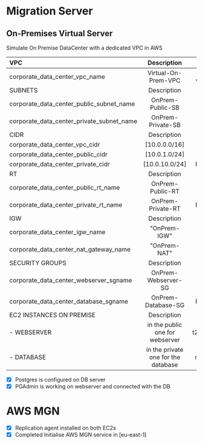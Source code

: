 # Migration Server

## On-Premises Virtual Server
Simulate On Premise DataCenter with a dedicated VPC in AWS

| VPC | Description | Type |
| :--- | :---: | :---: |
| corporate_data_center_vpc_name | Virtual-On-Prem-VPC | [eu-west-1] |
| SUBNETS | Description | Type |
| corporate_data_center_public_subnet_name | OnPrem-Public-SB | Public |
| corporate_data_center_private_subnet_name | OnPrem-Private-SB | Private |
| CIDR | Description | Type |
| corporate_data_center_vpc_cidr | [10.0.0.0/16] | VPC |
| corporate_data_center_public_cidr | [10.0.1.0/24] | PUBLIC |
| corporate_data_center_private_cidr | [10.0.10.0/24] | PRIVATE |
| RT | Description | Type |
| corporate_data_center_public_rt_name | OnPrem-Public-RT | PUBLIC |
| corporate_data_center_private_rt_name | OnPrem-Private-RT | PRIVATE |
| IGW | Description | Type |
| corporate_data_center_igw_name | "OnPrem-IGW" | IGW |
| corporate_data_center_nat_gateway_name | "OnPrem-NAT" | NAT |
| SECURITY GROUPS | Description | Type |
| corporate_data_center_webserver_sgname | OnPrem-Webserver-SG | PUBLIC |
| corporate_data_center_database_sgname | OnPrem-Database-SG | PRIVATE |
| EC2 INSTANCES ON PREMISE| Description | Type |
| - WEBSERVER | in the public one for webserver | t2.medium |  
| - DATABASE | in the private one for the database |m5.large |

- [x] Postgres is configured on DB server
- [x] PGAdmin is working on webserver and connected with the DB
# AWS MGN
- [x] Replication agent installed on both EC2s
- [x] Completed Initialise AWS MGN service in [eu-east-1]